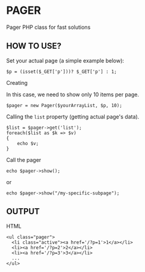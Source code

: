 
# PAGER
Pager PHP class for fast solutions


HOW TO USE?
-----------


Set your actual page (a simple example below):

```
$p = (isset($_GET['p']))? $_GET['p'] : 1;  
```

Creating

In this case, we need to show only 10 items per page.
```
$pager = new Pager($yourArrayList, $p, 10);
```
Calling the `list` property (getting actual page's data).
```
$list = $pager->get('list');
foreach($list as $k => $v)
{
    echo $v;
}
```
Call the pager
```
echo $pager->show();
```
or
```
echo $pager->show("/my-specific-subpage");
```


OUTPUT
-----------

HTML
```
<ul class="pager">
  <li class="active"><a href='/?p=1'>1</a></li>
  <li><a href='/?p=2'>2</a></li>
  <li><a href='/?p=3'>3</a></li>
  ...
</ul>
```